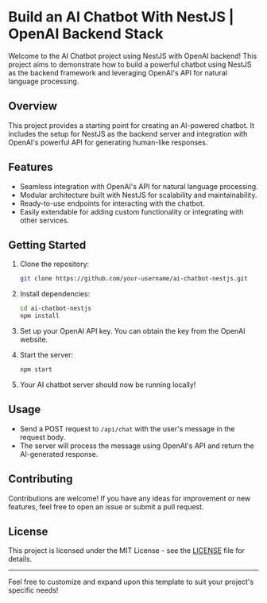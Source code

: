 # Build an AI Chatbot With NestJS | OpenAI Backend Stack

Welcome to the AI Chatbot project using NestJS with OpenAI backend! This project aims to demonstrate how to build a powerful chatbot using NestJS as the backend framework and leveraging OpenAI's API for natural language processing.

## Overview

This project provides a starting point for creating an AI-powered chatbot. It includes the setup for NestJS as the backend server and integration with OpenAI's powerful API for generating human-like responses.

## Features

- Seamless integration with OpenAI's API for natural language processing.
- Modular architecture built with NestJS for scalability and maintainability.
- Ready-to-use endpoints for interacting with the chatbot.
- Easily extendable for adding custom functionality or integrating with other services.

## Getting Started

1. Clone the repository:

   ```bash
   git clone https://github.com/your-username/ai-chatbot-nestjs.git
   ```

2. Install dependencies:

   ```bash
   cd ai-chatbot-nestjs
   npm install
   ```

3. Set up your OpenAI API key. You can obtain the key from the OpenAI website.

4. Start the server:

   ```bash
   npm start
   ```

5. Your AI chatbot server should now be running locally!

## Usage

- Send a POST request to `/api/chat` with the user's message in the request body.
- The server will process the message using OpenAI's API and return the AI-generated response.

## Contributing

Contributions are welcome! If you have any ideas for improvement or new features, feel free to open an issue or submit a pull request.

## License

This project is licensed under the MIT License - see the [LICENSE](LICENSE) file for details.

---

Feel free to customize and expand upon this template to suit your project's specific needs!
